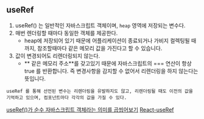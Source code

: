 ## useRef

1. useRef() 는 일반적인 자바스크립트 객체이며, `heap` 영역에 저장되는 변수다.
2. 매번 렌더링할 때마다 동일한 객체를 제공한다.
   - heap에 저장되어 있기 때문에 어플리케이션이 종료되거나 가비지 컬렉팅될 때 까지, 참조할때마다 같은 메모리 값을 가진다고 할 수 있습니다.
3. 값이 변경되어도 리렌더링되지 않는다.
   - ** 같은 메모리 주소**를 갖고있기 때문에 자바스크립트의 === 연산이 항상 true 를 반환합니다. 즉 변경사항을 감지할 수 없어서 리렌더링을 하지 않는다는 뜻입니다.

```
useRef 를 통해 선언된 변수는 리렌더링을 유발하지도 않고, 리렌더링될 때도 이전의 값을 기억하고 있으며, 컴포넌트마다 각각의 값을 가질 수 있다.
```

[useRef()가 순수 자바스크립트 객체라는 의미를 곱씹어보기](https://dev.to/dylanju/useref-3j37)
[React-useRef](https://ko.reactjs.org/docs/hooks-reference.html)
